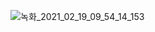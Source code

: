 ![녹화_2021_02_19_09_54_14_153](https://user-images.githubusercontent.com/65489223/108475294-df014380-72d3-11eb-8adb-36d8c6051ea2.gif)
